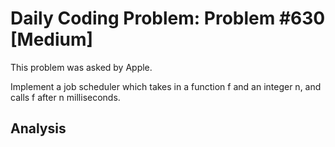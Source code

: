 # Daily Coding Problem: Problem #630 [Medium]

This problem was asked by Apple.

Implement a job scheduler which takes in a function f and an integer n,
and calls f after n milliseconds.

## Analysis
